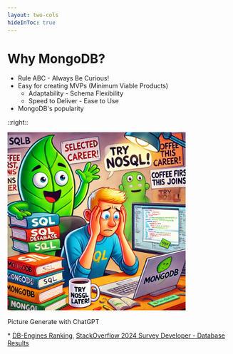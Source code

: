 ```yaml
---
layout: two-cols
hideInToc: true
---
```

# Why MongoDB?

<v-clicks depth="2">

* Rule ABC - Always Be Curious!
* Easy for creating MVPs (Minimum Viable Products)
  * Adaptability - Schema Flexibility
  * Speed to Deliver - Ease to Use
* MongoDB's popularity

</v-clicks>

::right::

<img style="height: 400px;" src="./assets/sql.png" />  

Picture Generate with ChatGPT
<!-- TODO: GENERATE PICTURE OF ANGERY  SQL DEVELOPER  -->
<!-- ![MongoDB logo](./assets/logo.png) -->

<v-clicks>

<div class="absolute right-30px bottom-30px">
  * <a href="https://db-engines.com/en/ranking">DB-Engines Ranking</a>, 
  <a href="https://survey.stackoverflow.co/2024/technology#most-popular-technologies-database"> StackOverflow 2024 Survey Developer - Database Results</a>
</div>

</v-clicks>

<!-- 
TODO: use components for two links, maybe use slot
I never use commercially use MongoDB or NoSQL Database.
I always use Relational Databases. Mostly PostgreSQL.
I always want to try something new.


> If you can’t explain it to a six-year-old, you don’t understand it yourself.
Not sure who


> You don't have to be an expert, just know more than the person learning from you.
Not sure who


> The best option to learn something new is to create workshop. You have perfect motivation, deadline. 
Kamil Kulig


Clients often don't know what they want 
MongoDB can make it easier to create MVPs



--> 